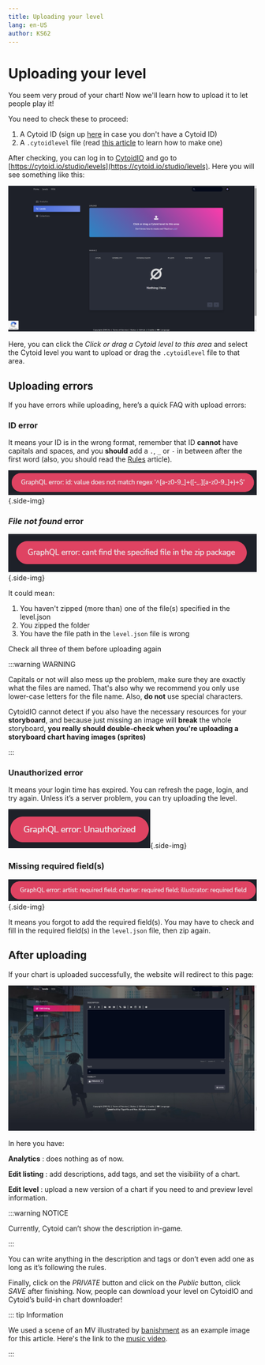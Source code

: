 ```yaml
---
title: Uploading your level
lang: en-US
author: KS62
---
```


# Uploading your level

You seem very proud of your chart! Now we'll learn how to upload it to let people play it!

You need to check these to proceed:

1. A Cytoid ID (sign up [here](https://cytoid.io/session/signup) in case you don't have a Cytoid ID)
2. A `.cytoidlevel` file (read [this article](../cytoid/packing.md) to learn how to make one)

After checking, you can log in to [CytoidIO](https://cytoid.io/session/login) and go to [https://cytoid.io/studio/levels](https://cytoid.io/studio/levels). Here you will see something like this:

![Studio](./_sources_upload.md/1.png)

Here, you can click the *Click or drag a Cytoid level to this area* and select the Cytoid level you want to upload or drag the `.cytoidlevel` file to that area.

## Uploading errors

If you have errors while uploading, here’s a quick FAQ with upload errors:

### ID error

It means your ID is in the wrong format, remember that ID **cannot** have capitals and spaces, and you **should** add a `.`, `_` or `-` in between after the first word (also, you should read the [Rules](./rules) article).

![ID error](./_sources_upload.md/2.png){.side-img}

### *File not found* error

![File not found](./_sources_upload.md/3.png){.side-img}

It could mean:

1. You haven't zipped (more than) one of the file(s) specified in the level.json
2. You zipped the folder
3. You have the file path in the `level.json` file is wrong

Check all three of them before uploading again

:::warning WARNING

Capitals or not will also mess up the problem, make sure they are exactly what the files are named. That's also why we recommend you only use lower-case letters for the file name. Also, **do not** use special characters.

CytoidIO cannot detect if you also have the necessary resources for your **storyboard**, and because just missing an image will **break** the whole storyboard, **you really should double-check when you're uploading a storyboard chart having images (sprites)**

:::

### Unauthorized error

It means your login time has expired. You can refresh the page, login, and try again. Unless it’s a server problem, you can try uploading the level.

 ![Unauthorized](./_sources_upload.md/4.png){.side-img}

### Missing required field(s)

![File not found](./_sources_upload.md/5.png){.side-img}

It means you forgot to add the required field(s). You may have to check and fill in the required field(s) in the `level.json` file, then zip again.

## After uploading

If your chart is uploaded successfully, the website will redirect to this page:

![Edit](./_sources_upload.md/6.jpg)

In here you have:

**Analytics** : does nothing as of now.

**Edit listing** : add descriptions, add tags, and set the visibility of a chart.

**Edit level** : upload a new version of a chart if you need to and preview level information.

:::warning NOTICE

Currently, Cytoid can’t show the description in-game.

:::

You can write anything in the description and tags or don’t even add one as long as it’s following the rules.

Finally, click on the *PRIVATE* button and click on the *Public* button, click *SAVE* after finishing. Now, people can download your level on CytoidIO and Cytoid’s build-in chart downloader!

::: tip Information

We used a scene of an MV illustrated by [banishment](https://www.pixiv.net/en/users/23223750) as an example image for this article. Here's the link to the [music video](https://youtu.be/Gl8sikQ807E).

:::
